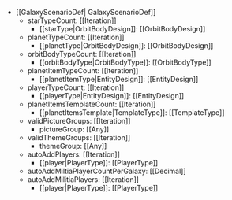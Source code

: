  * [[GalaxyScenarioDef| GalaxyScenarioDef]]
   * starTypeCount: [[Iteration]]
     * [[starType|OrbitBodyDesign]]: [[OrbitBodyDesign]]
   * planetTypeCount: [[Iteration]]
     * [[planetType|OrbitBodyDesign]]: [[OrbitBodyDesign]]
   * orbitBodyTypeCount: [[Iteration]]
     * [[orbitBodyType|OrbitBodyType]]: [[OrbitBodyType]]
   * planetItemTypeCount: [[Iteration]]
     * [[planetItemType|EntityDesign]]: [[EntityDesign]]
   * playerTypeCount: [[Iteration]]
     * [[playerType|EntityDesign]]: [[EntityDesign]]
   * planetItemsTemplateCount: [[Iteration]]
     * [[planetItemsTemplate|TemplateType]]: [[TemplateType]]
   * validPictureGroups: [[Iteration]]
     * pictureGroup: [[Any]]
   * validThemeGroups: [[Iteration]]
     * themeGroup: [[Any]]
   * autoAddPlayers: [[Iteration]]
     * [[player|PlayerType]]: [[PlayerType]]
   * autoAddMiltiaPlayerCountPerGalaxy: [[Decimal]]
   * autoAddMilitiaPlayers: [[Iteration]]
     * [[player|PlayerType]]: [[PlayerType]]

